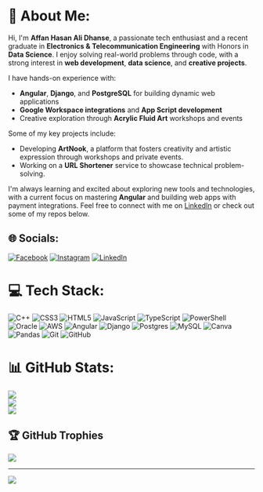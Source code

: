 
# 💫 About Me:
Hi, I'm **Affan Hasan Ali Dhanse**, a passionate tech enthusiast and a recent graduate in **Electronics & Telecommunication Engineering** with Honors in **Data Science**. I enjoy solving real-world problems through code, with a strong interest in **web development**, **data science**, and **creative projects**.

I have hands-on experience with:
- **Angular**, **Django**, and **PostgreSQL** for building dynamic web applications
- **Google Workspace integrations** and **App Script development**
- Creative exploration through **Acrylic Fluid Art** workshops and events

Some of my key projects include:
- Developing **ArtNook**, a platform that fosters creativity and artistic expression through workshops and private events.
- Working on a **URL Shortener** service to showcase technical problem-solving.

I'm always learning and excited about exploring new tools and technologies, with a current focus on mastering **Angular** and building web apps with payment integrations. Feel free to connect with me on [LinkedIn](affan-dhanse-75347b1a0) or check out some of my repos below.


## 🌐 Socials:
[![Facebook](https://img.shields.io/badge/Facebook-%231877F2.svg?logo=Facebook&logoColor=white)](https://facebook.com/Affandhanse) [![Instagram](https://img.shields.io/badge/Instagram-%23E4405F.svg?logo=Instagram&logoColor=white)](https://instagram.com/Affan.dhanse) [![LinkedIn](https://img.shields.io/badge/LinkedIn-%230077B5.svg?logo=linkedin&logoColor=white)](https://linkedin.com/in/affan-dhanse-75347b1a0) 

# 💻 Tech Stack:
![C++](https://img.shields.io/badge/c++-%2300599C.svg?style=flat-square&logo=c%2B%2B&logoColor=white) ![CSS3](https://img.shields.io/badge/css3-%231572B6.svg?style=flat-square&logo=css3&logoColor=white) ![HTML5](https://img.shields.io/badge/html5-%23E34F26.svg?style=flat-square&logo=html5&logoColor=white) ![JavaScript](https://img.shields.io/badge/javascript-%23323330.svg?style=flat-square&logo=javascript&logoColor=%23F7DF1E) ![TypeScript](https://img.shields.io/badge/typescript-%23007ACC.svg?style=flat-square&logo=typescript&logoColor=white) ![PowerShell](https://img.shields.io/badge/PowerShell-%235391FE.svg?style=flat-square&logo=powershell&logoColor=white) ![Oracle](https://img.shields.io/badge/Oracle-F80000?style=flat-square&logo=oracle&logoColor=white) ![AWS](https://img.shields.io/badge/AWS-%23FF9900.svg?style=flat-square&logo=amazon-aws&logoColor=white) ![Angular](https://img.shields.io/badge/angular-%23DD0031.svg?style=flat-square&logo=angular&logoColor=white) ![Django](https://img.shields.io/badge/django-%23092E20.svg?style=flat-square&logo=django&logoColor=white) ![Postgres](https://img.shields.io/badge/postgres-%23316192.svg?style=flat-square&logo=postgresql&logoColor=white) ![MySQL](https://img.shields.io/badge/mysql-4479A1.svg?style=flat-square&logo=mysql&logoColor=white) ![Canva](https://img.shields.io/badge/Canva-%2300C4CC.svg?style=flat-square&logo=Canva&logoColor=white) ![Pandas](https://img.shields.io/badge/pandas-%23150458.svg?style=flat-square&logo=pandas&logoColor=white) ![Git](https://img.shields.io/badge/git-%23F05033.svg?style=flat-square&logo=git&logoColor=white) ![GitHub](https://img.shields.io/badge/github-%23121011.svg?style=flat-square&logo=github&logoColor=white)
# 📊 GitHub Stats:
![](https://github-readme-stats.vercel.app/api?username=Affandhanse&theme=codeSTACKr&hide_border=false&include_all_commits=false&count_private=false)<br/>
![](https://github-readme-streak-stats.herokuapp.com/?user=Affandhanse&theme=codeSTACKr&hide_border=false)<br/>
![](https://github-readme-stats.vercel.app/api/top-langs/?username=Affandhanse&theme=codeSTACKr&hide_border=false&include_all_commits=false&count_private=false&layout=compact)

## 🏆 GitHub Trophies
![](https://github-profile-trophy.vercel.app/?username=Affandhanse&theme=default&no-frame=false&no-bg=true&margin-w=4)

---
[![](https://visitcount.itsvg.in/api?id=Affandhanse&icon=0&color=7)](https://visitcount.itsvg.in)

<!-- Proudly created with GPRM ( https://gprm.itsvg.in ) -->
